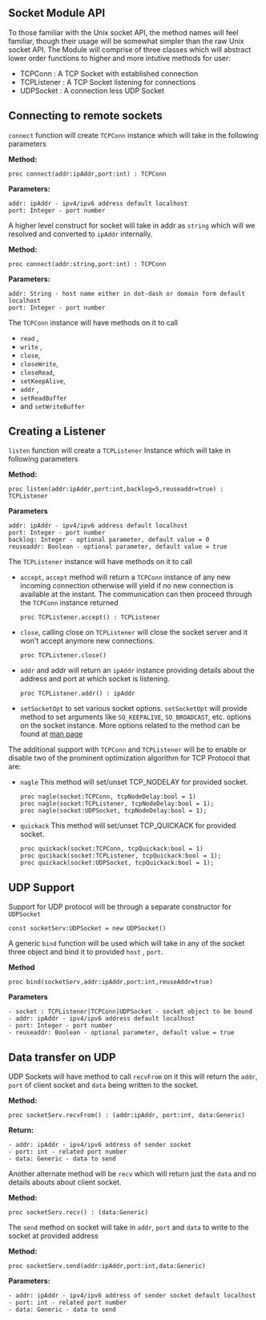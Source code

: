 ## Socket Module API

To those familiar with the Unix socket API, the method names will feel familiar, though their usage will be somewhat simpler than the raw Unix socket API. The Module will comprise of three classes which will abstract lower order functions to higher and more intutive methods for user:
- TCPConn : A TCP Socket with established connection
- TCPListener : A TCP Socket listening for connections
- UDPSocket : A connection less UDP Socket

## Connecting to remote sockets

`connect` function will create `TCPConn` instance which will take in the following parameters

**Method:**
```chapel
proc connect(addr:ipAddr,port:int) : TCPConn
```

**Parameters:**

```
addr: ipAddr - ipv4/ipv6 address default localhost
port: Integer - port number
```

A higher level construct for socket will take in addr as `string` which will we resolved and converted to `ipAddr` internally.

**Method:**
```chapel
proc connect(addr:string,port:int) : TCPConn
```

**Parameters:**
```
addr: String - host name either in dot-dash or domain form default localhost
port: Integer - port number
```

The `TCPConn` instance will have methods on it to call
- `read` ,
- `write` ,
- `close`,
- `closeWrite`,
- `closeRead`,
- `setKeepAlive`,
- `addr` ,
- `setReadBuffer`
- and `setWriteBuffer`

## Creating a Listener

`listen` function will create a `TCPListener` Instance which will take in following parameters

**Method:**
```chapel
proc listen(addr:ipAddr,port:int,backlog=5,reuseaddr=true) : TCPListener
```

**Parameters**
```
addr: ipAddr - ipv4/ipv6 address default localhost
port: Integer - port number
backlog: Integer - optional parameter, default value = 0
reuseaddr: Boolean - optional parameter, default value = true
```

The `TCPListener` instance will have methods on it to call
- `accept`,
  `accept` method will return a `TCPConn` instance of any new incoming connection otherwise will yield if no new connection is available at the instant. The communication can then proceed through the `TCPConn` instance returned
  ```python3
  proc TCPListener.accept() : TCPListener
  ```
- `close`,
  calling close on `TCPListener` will close the socket server and it won't accept anymore new connections.
  ```python3
  proc TCPListener.close()
  ```
- `addr` and
  addr will return an `ipAddr` instance providing details about the address and port at which socket is listening.
  ```python3
  proc TCPListener.addr() : ipAddr
  ```
- `setSocketOpt` to set various socket options.
  `setSocketOpt` will provide method to set arguments like `SO_KEEPALIVE`, `SO_BROADCAST`, etc. options on the socket instance. More options related to the method can be found at [man page](https://linux.die.net/man/3/setsockopt)

The additional support with `TCPConn` and `TCPListener` will be to enable or disable two of the prominent optimization algorithm for TCP Protocol that are:

- `nagle`
  This method will set/unset TCP_NODELAY for provided socket.
  ```python3
  proc nagle(socket:TCPConn, tcpNodeDelay:bool = 1)
  proc nagle(socket:TCPListener, tcpNodeDelay:bool = 1);
  proc nagle(socket:UDPSocket, tcpNodeDelay:bool = 1);
  ```
- `quickack`
  This method will set/unset TCP_QUICKACK for provided socket.
  ```python3
  proc quickack(socket:TCPConn, tcpQuickack:bool = 1)
  proc qucikack(socket:TCPListener, tcpQuickack:bool = 1);
  proc quickack(socket:UDPSocket, tcpQuickack:bool = 1);
  ```

## UDP Support

Support for UDP protocol will be through a separate constructor for `UDPSocket`
```chapel
const socketServ:UDPSocket = new UDPSocket()
```
A generic `bind` function will be used which will take in any of the socket three object and bind it to provided `host` , `port`.

**Method**

```
proc bind(socketServ,addr:ipAddr,port:int,reuseAddr=true)
```

**Parameters**

```
- socket : TCPListener|TCPConn|UDPSocket - socket object to be bound
- addr: ipAddr - ipv4/ipv6 address default localhost
- port: Integer - port number
- reuseaddr: Boolean - optional parameter, default value = true
```

## Data transfer on UDP

UDP Sockets will have method to call `recvFrom` on it this will return the `addr`, `port` of client socket and `data` being written to the socket.

**Method:**
```chapel
proc socketServ.recvFrom() : (addr:ipAddr, port:int, data:Generic)
```

**Return:**
```
- addr: ipAddr - ipv4/ipv6 address of sender socket
- port: int - related port number
- data: Generic - data to send
```


Another alternate method will be `recv` which will return just the `data` and no details abouts about client socket.

__Method:__
```chapel
proc socketServ.recv() : (data:Generic)
```

The `send` method on socket will take in `addr`, `port` and `data` to write to the socket at provided address

__Method:__
```chapel
proc socketServ.send(addr:ipAddr,port:int,data:Generic)
```

**Parameters:**
```
- addr: ipAddr - ipv4/ipv6 address of sender socket default localhost
- port: int - related port number
- data: Generic - data to send
```
